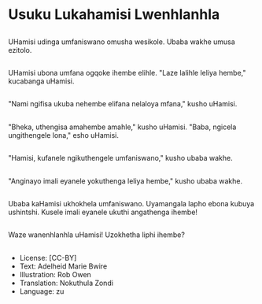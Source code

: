 # Usuku Lukahamisi Lwenhlanhla

##
UHamisi udinga umfaniswano omusha wesikole. Ubaba wakhe umusa ezitolo.

##
UHamisi ubona umfana ogqoke ihembe elihle. "Laze lalihle leliya hembe," kucabanga uHamisi.

##
"Nami ngifisa ukuba nehembe elifana nelaloya mfana," kusho uHamisi.

##
"Bheka, uthengisa amahembe amahle," kusho uHamisi. "Baba, ngicela ungithengele lona," esho uHamisi.

##
"Hamisi, kufanele ngikuthengele umfaniswano," kusho ubaba wakhe.

##
"Anginayo imali eyanele yokuthenga leliya hembe," kusho ubaba wakhe.

##
Ubaba kaHamisi ukhokhela umfaniswano. Uyamangala lapho ebona kubuya ushintshi. Kusele imali eyanele ukuthi angathenga ihembe!

##
Waze wanenhlanhla uHamisi! Uzokhetha liphi ihembe?

##
* License: [CC-BY]
* Text: Adelheid Marie Bwire
* Illustration: Rob Owen
* Translation: Nokuthula Zondi
* Language: zu
